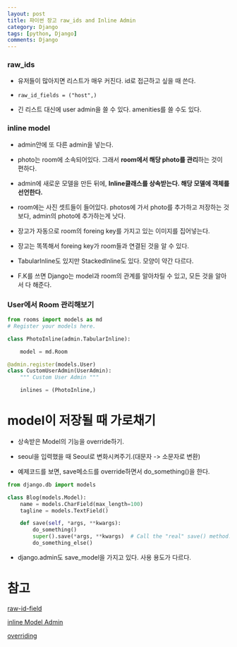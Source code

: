 ```yaml
---
layout: post
title: 파이썬 장고 raw_ids and Inline Admin
category: Django
tags: [python, Django]
comments: Django
---
```


### raw_ids

- 유저들이 많아지면 리스트가 매우 커진다. id로 접근하고 싶을 때 쓴다.

- `raw_id_fields = ("host",)`

- 긴 리스트 대신에 user admin을 쓸 수 있다. amenities를 쓸 수도 있다.

### inline model

- admin안에 또 다른 admin을 넣는다.

- photo는 room에 소속되어있다. 그래서 **room에서 해당 photo를 관리**하는 것이 편하다.

- admin에 새로운 모델을 만든 뒤에, **Inline클래스를 상속받는다. 해당 모델에 객체를 선언한다.**

- room에는 사진 셋트들이 들어있다. photos에 가서 photo를 추가하고 저장하는 것 보다, admin의  photo에 추가하는게 낫다.

- 장고가 자동으로 room의 foreing key를 가지고 있는 이미지를 집어넣는다.

- 장고는 똑똑해서 foreing key가 room들과 연결된 것을 알 수 있다.

- TabularInline도 있지만 StackedInline도 있다. 모양이 약간 다르다.

- F.K를 쓰면 Django는 model과 room의 관계를 알아차릴 수 있고, 모든 것을 알아서 다 해준다.

###  User에서 Room 관리해보기

```python
from rooms import models as md
# Register your models here.

class PhotoInline(admin.TabularInline):

    model = md.Room

@admin.register(models.User)
class CustomUserAdmin(UserAdmin):
    """ Custom User Admin """

    inlines = (PhotoInline,)
```

# model이 저장될 때 가로채기

- 상속받은 Model의 기능을 override하기.

- seoul을 입력했을 때 Seoul로 변화시켜주기.(대문자 -> 소문자로 변환)

- 예제코드를 보면, save메소드를 override하면서 do_something()을 한다.

```python
from django.db import models

class Blog(models.Model):
    name = models.CharField(max_length=100)
    tagline = models.TextField()

    def save(self, *args, **kwargs):
        do_something()
        super().save(*args, **kwargs)  # Call the "real" save() method.
        do_something_else()
```

- django.admin도 save_model을 가지고 있다. 사용 용도가 다르다.


# 참고

[raw-id-field](https://docs.djangoproject.com/en/2.2/ref/contrib/admin/#django.contrib.admin.InlineModelAdmin.raw_id_fields)

[inline Model Admin](https://docs.djangoproject.com/en/2.2/ref/contrib/admin/#django.contrib.admin.InlineModelAdmin)

[overriding](https://docs.djangoproject.com/en/2.2/topics/db/models/#overriding-predefined-model-methods)